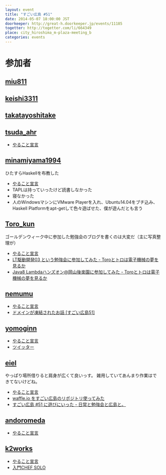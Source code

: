 ```yaml
---
layout: event
title: "すごい広島 #51"
date: 2014-05-07 18:00:00 JST
doorkeeper: http://great-h.doorkeeper.jp/events/11185
togetter: http://togetter.com/li/664349
place: city_hiroshima_m-plaza-meeting_b
categories: events
---
```


# 参加者


## [miu811](https://github.com/miu811)


## [keishi3311](https://github.com/keishi3311)


## [takatayoshitake](http://twitter.com/takatayoshitake)


## [tsuda_ahr](http://twitter.com/tsuda_ahr)

* [やること宣言](https://github.com/great-h/great-h.github.io/issues/893)


## [minamiyama1994](https://github.com/minamiyama1994)

ひたすらHaskellを布教した

* [やること宣言](https://github.com/great-h/great-h.github.io/issues/885)
* TAPLは持っていったけど読書しなかった
* 寝なかった
* 人のWindowsマシンにVMware Playerを入れ、Ubuntu14.04をブチ込み、Haskell Platformをapt-getして色々遊ばせた、僕が遊んだとも言う


## [Toro_kun](https://twitter.com/Toro_kun)

ゴールデンウィーク中に参加した勉強会のブログを書くのは大変だ（主に写真整理が）

* [やること宣言](https://github.com/great-h/great-h.github.io/issues/894)
* [LT駆動開発03 という勉強会に参加してみた - Toroとトロは電子機械の夢を見るか](http://106n.net/toro/blog/ltdd03/)
* [Java8 Lambdaハンズオン@岡山後楽園に参加してみた - Toroとトロは電子機械の夢を見るか](http://106n.net/toro/blog/java8-lambda-handson-okajug/)


## [nemumu](https://github.com/nemumu)

* [やること宣言](https://github.com/great-h/great-h.github.io/issues/883)
* [ドメインが凍結されたお話 [すごい広島51]](http://nemumu.hateblo.jp/entry/2014/05/11/033244)


## [yomoginn](https://github.com/yomoginn)

* [やること宣言](https://github.com/great-h/great-h.github.io/issues/889)
* [ツイッター](https://twitter.com/moriyomogi)


## [eiel](http://eiel.info/)

やっぱり場所借りると肩身が広くて良いっす。
雑用していてあんまり作業はできてないけどね。

* [やること宣言](https://github.com/great-h/great-h.github.io/issues/886)
* [waffle.io をすごい広島のリポジトリ使ってみた](https://waffle.io/great-h/great-h.github.io)
* [すごい広島 #51 に遊びにいった - 日常と勉強会と広島と。](http://eielh-life.tumblr.com/post/85028455193/51)


## [andoromeda](https://github.com/andoromeda)

* [やること宣言](https://github.com/great-h/great-h.github.io/issues/890)


## [k2works](https://github.com/k2works)

* [やること宣言](https://github.com/great-h/great-h.github.io/issues/852)
* [入門CHEF SOLO](https://github.com/k2works/chef_solo_introduction)
